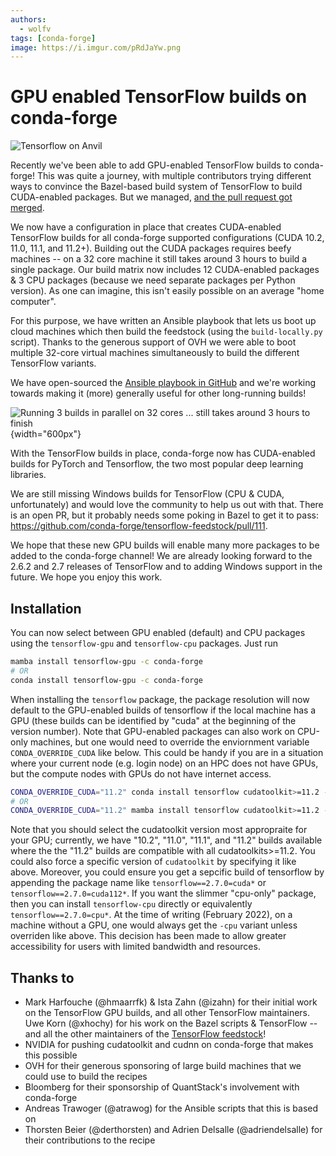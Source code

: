 ```yaml
---
authors:
  - wolfv
tags: [conda-forge]
image: https://i.imgur.com/pRdJaYw.png
---
```


# GPU enabled TensorFlow builds on conda-forge

![Tensorflow on Anvil](https://i.imgur.com/pRdJaYw.png)

Recently we've been able to add GPU-enabled TensorFlow builds to
conda-forge! This was quite a journey, with multiple contributors trying
different ways to convince the Bazel-based build system of TensorFlow to
build CUDA-enabled packages. But we managed, [and the pull request got
merged](https://github.com/conda-forge/tensorflow-feedstock/pull/157).

<!--truncate-->

We now have a configuration in place that creates CUDA-enabled
TensorFlow builds for all conda-forge supported configurations (CUDA
10.2, 11.0, 11.1, and 11.2+). Building out the CUDA packages requires
beefy machines -- on a 32 core machine it still takes around 3 hours to
build a single package. Our build matrix now includes 12 CUDA-enabled
packages & 3 CPU packages (because we need separate packages per Python
version). As one can imagine, this isn't easily possible on an average
"home computer".

For this purpose, we have written an Ansible playbook that lets us boot
up cloud machines which then build the feedstock (using the
`build-locally.py` script). Thanks to the generous support
of OVH we were able to boot multiple 32-core virtual machines
simultaneously to build the different TensorFlow variants.

We have open-sourced the [Ansible playbook in
GitHub](https://github.com/mamba-org/build-locally-ansible) and we're
working towards making it (more) generally useful for other long-running
builds!

![Running 3 builds in parallel on 32 cores ... still takes around 3 hours to finish](https://i.imgur.com/nvV6izV.jpg){width="600px"}

With the TensorFlow builds in place, conda-forge now has CUDA-enabled
builds for PyTorch and Tensorflow, the two most popular deep learning
libraries.

We are still missing Windows builds for TensorFlow (CPU & CUDA,
unfortunately) and would love the community to help us out with that.
There is an open PR, but it probably needs some poking in Bazel to get
it to pass:
<https://github.com/conda-forge/tensorflow-feedstock/pull/111>.

We hope that these new GPU builds will enable many more packages to be
added to the conda-forge channel! We are already looking forward to the
2.6.2 and 2.7 releases of TensorFlow and to adding Windows support in
the future. We hope you enjoy this work.

## Installation

You can now select between GPU enabled (default) and CPU packages using
the `tensorflow-gpu` and `tensorflow-cpu` packages. Just run

```bash
mamba install tensorflow-gpu -c conda-forge
# OR
conda install tensorflow-gpu -c conda-forge
```

When installing the `tensorflow` package, the package resolution will
now default to the GPU-enabled builds of tensorflow if the local machine
has a GPU (these builds can be identified by "cuda" at the beginning
of the version number). Note that GPU-enabled packages can also work on
CPU-only machines, but one would need to override the enviornment
variable `CONDA_OVERRIDE_CUDA` like below. This could be handy if you
are in a situation where your current node (e.g. login node) on an HPC
does not have GPUs, but the compute nodes with GPUs do not have internet
access.

```bash
CONDA_OVERRIDE_CUDA="11.2" conda install tensorflow cudatoolkit>=11.2 -c conda-forge
# OR
CONDA_OVERRIDE_CUDA="11.2" mamba install tensorflow cudatoolkit>=11.2 -c conda-forge
```

Note that you should select the cudatoolkit version most appropraite for
your GPU; currently, we have "10.2", "11.0", "11.1", and "11.2"
builds available where the the "11.2" builds are compatible with all
cudatoolkits>=11.2. You could also force a specific version of
`cudatoolkit` by specifying it like above. Moreover, you could ensure
you get a sepcific build of tensorflow by appending the package name
like `tensorflow==2.7.0=cuda*` or `tensorflow==2.7.0=cuda112*`. If you
want the slimmer "cpu-only" package, then you can install
`tensorflow-cpu` directly or equivalently `tensorflow==2.7.0=cpu*`. At
the time of writing (February 2022), on a machine without a GPU, one
would always get the `-cpu` variant unless overriden like
above. This decision has been made to allow greater accessibility for
users with limited bandwidth and resources.

## Thanks to

- Mark Harfouche (@hmaarrfk) & Ista Zahn (@izahn) for their initial
  work on the TensorFlow GPU builds, and all other TensorFlow
  maintainers. Uwe Korn (@xhochy) for his work on the Bazel scripts &
  TensorFlow -- and all the other maintainers of the [TensorFlow
  feedstock](https://github.com/conda-forge/tensorflow-feedstock)!
- NVIDIA for pushing cudatoolkit and cudnn on conda-forge that makes
  this possible
- OVH for their generous sponsoring of large build machines that we
  could use to build the recipes
- Bloomberg for their sponsorship of QuantStack's involvement with
  conda-forge
- Andreas Trawoger (@atrawog) for the Ansible scripts that this is
  based on
- Thorsten Beier (@derthorsten) and Adrien Delsalle (@adriendelsalle)
  for their contributions to the recipe

